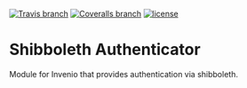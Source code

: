 [![Travis branch](https://img.shields.io/travis/tobiasfrust/shibboleth-authenticator/dev.svg)](https://travis-ci.org/tobiasfrust/shibboleth-authenticator)
[![Coveralls branch](https://img.shields.io/coveralls/tobiasfrust/shibboleth-authenticator/dev.svg)](https://coveralls.io/github/tobiasfrust/shibboleth-authenticator)
[![license](https://img.shields.io/github/license/tobiasfrust/shibboleth-authenticator.svg)](https://github.com/tobiasfrust/shibboleth-authenticator/blob/master/LICENSE)

# Shibboleth Authenticator
Module for Invenio that provides authentication via shibboleth.
